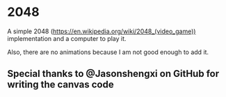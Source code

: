 # 2048

A simple 2048 (https://en.wikipedia.org/wiki/2048_(video_game)) implementation and a computer to play it.

Also, there are no animations because I am not good enough to add it.

## Special thanks to @Jasonshengxi on GitHub for writing the canvas code
